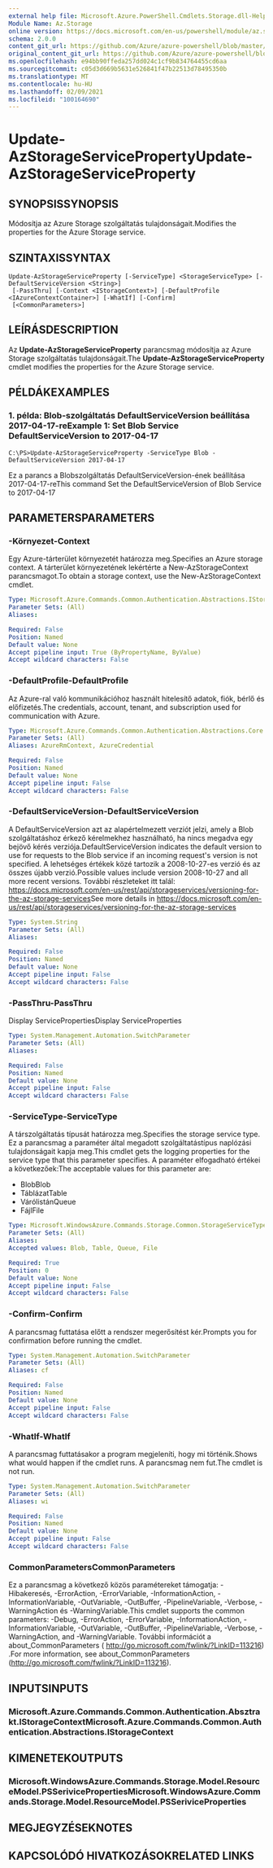 ```yaml
---
external help file: Microsoft.Azure.PowerShell.Cmdlets.Storage.dll-Help.xml
Module Name: Az.Storage
online version: https://docs.microsoft.com/en-us/powershell/module/az.storage/update-azstorageserviceproperty
schema: 2.0.0
content_git_url: https://github.com/Azure/azure-powershell/blob/master/src/Storage/Storage.Management/help/Update-AzStorageServiceProperty.md
original_content_git_url: https://github.com/Azure/azure-powershell/blob/master/src/Storage/Storage.Management/help/Update-AzStorageServiceProperty.md
ms.openlocfilehash: e94bb90ffeda257dd024c1cf9b834764455cd6aa
ms.sourcegitcommit: c05d3d669b5631e526841f47b22513d78495350b
ms.translationtype: MT
ms.contentlocale: hu-HU
ms.lasthandoff: 02/09/2021
ms.locfileid: "100164690"
---
```

# <span data-ttu-id="d6c13-101">Update-AzStorageServiceProperty</span><span class="sxs-lookup"><span data-stu-id="d6c13-101">Update-AzStorageServiceProperty</span></span>

## <span data-ttu-id="d6c13-102">SYNOPSIS</span><span class="sxs-lookup"><span data-stu-id="d6c13-102">SYNOPSIS</span></span>
<span data-ttu-id="d6c13-103">Módosítja az Azure Storage szolgáltatás tulajdonságait.</span><span class="sxs-lookup"><span data-stu-id="d6c13-103">Modifies the properties for the Azure Storage service.</span></span>

## <span data-ttu-id="d6c13-104">SZINTAXIS</span><span class="sxs-lookup"><span data-stu-id="d6c13-104">SYNTAX</span></span>

```
Update-AzStorageServiceProperty [-ServiceType] <StorageServiceType> [-DefaultServiceVersion <String>]
 [-PassThru] [-Context <IStorageContext>] [-DefaultProfile <IAzureContextContainer>] [-WhatIf] [-Confirm]
 [<CommonParameters>]
```

## <span data-ttu-id="d6c13-105">LEÍRÁS</span><span class="sxs-lookup"><span data-stu-id="d6c13-105">DESCRIPTION</span></span>
<span data-ttu-id="d6c13-106">Az **Update-AzStorageServiceProperty** parancsmag módosítja az Azure Storage szolgáltatás tulajdonságait.</span><span class="sxs-lookup"><span data-stu-id="d6c13-106">The **Update-AzStorageServiceProperty** cmdlet modifies the properties for the Azure Storage service.</span></span>

## <span data-ttu-id="d6c13-107">PÉLDÁK</span><span class="sxs-lookup"><span data-stu-id="d6c13-107">EXAMPLES</span></span>

### <span data-ttu-id="d6c13-108">1. példa: Blob-szolgáltatás DefaultServiceVersion beállítása 2017-04-17-re</span><span class="sxs-lookup"><span data-stu-id="d6c13-108">Example 1: Set Blob Service DefaultServiceVersion to 2017-04-17</span></span>
```
C:\PS>Update-AzStorageServiceProperty -ServiceType Blob -DefaultServiceVersion 2017-04-17
```

<span data-ttu-id="d6c13-109">Ez a parancs a Blobszolgáltatás DefaultServiceVersion-ének beállítása 2017-04-17-re</span><span class="sxs-lookup"><span data-stu-id="d6c13-109">This command Set the DefaultServiceVersion of Blob Service to 2017-04-17</span></span>

## <span data-ttu-id="d6c13-110">PARAMETERS</span><span class="sxs-lookup"><span data-stu-id="d6c13-110">PARAMETERS</span></span>

### <span data-ttu-id="d6c13-111">-Környezet</span><span class="sxs-lookup"><span data-stu-id="d6c13-111">-Context</span></span>
<span data-ttu-id="d6c13-112">Egy Azure-tárterület környezetét határozza meg.</span><span class="sxs-lookup"><span data-stu-id="d6c13-112">Specifies an Azure storage context.</span></span>
<span data-ttu-id="d6c13-113">A tárterület környezetének lekértérte a New-AzStorageContext parancsmagot.</span><span class="sxs-lookup"><span data-stu-id="d6c13-113">To obtain a storage context, use the New-AzStorageContext cmdlet.</span></span>

```yaml
Type: Microsoft.Azure.Commands.Common.Authentication.Abstractions.IStorageContext
Parameter Sets: (All)
Aliases:

Required: False
Position: Named
Default value: None
Accept pipeline input: True (ByPropertyName, ByValue)
Accept wildcard characters: False
```

### <span data-ttu-id="d6c13-114">-DefaultProfile</span><span class="sxs-lookup"><span data-stu-id="d6c13-114">-DefaultProfile</span></span>
<span data-ttu-id="d6c13-115">Az Azure-ral való kommunikációhoz használt hitelesítő adatok, fiók, bérlő és előfizetés.</span><span class="sxs-lookup"><span data-stu-id="d6c13-115">The credentials, account, tenant, and subscription used for communication with Azure.</span></span>

```yaml
Type: Microsoft.Azure.Commands.Common.Authentication.Abstractions.Core.IAzureContextContainer
Parameter Sets: (All)
Aliases: AzureRmContext, AzureCredential

Required: False
Position: Named
Default value: None
Accept pipeline input: False
Accept wildcard characters: False
```

### <span data-ttu-id="d6c13-116">-DefaultServiceVersion</span><span class="sxs-lookup"><span data-stu-id="d6c13-116">-DefaultServiceVersion</span></span>
<span data-ttu-id="d6c13-117">A DefaultServiceVersion azt az alapértelmezett verziót jelzi, amely a Blob szolgáltatáshoz érkező kérelmekhez használható, ha nincs megadva egy bejövő kérés verziója.</span><span class="sxs-lookup"><span data-stu-id="d6c13-117">DefaultServiceVersion indicates the default version to use for requests to the Blob service if an incoming request's version is not specified.</span></span> <span data-ttu-id="d6c13-118">A lehetséges értékek közé tartozik a 2008-10-27-es verzió és az összes újabb verzió.</span><span class="sxs-lookup"><span data-stu-id="d6c13-118">Possible values include version 2008-10-27 and all more recent versions.</span></span> <span data-ttu-id="d6c13-119">További részleteket itt talál: https://docs.microsoft.com/en-us/rest/api/storageservices/versioning-for-the-az-storage-services</span><span class="sxs-lookup"><span data-stu-id="d6c13-119">See more details in https://docs.microsoft.com/en-us/rest/api/storageservices/versioning-for-the-az-storage-services</span></span>

```yaml
Type: System.String
Parameter Sets: (All)
Aliases:

Required: False
Position: Named
Default value: None
Accept pipeline input: False
Accept wildcard characters: False
```

### <span data-ttu-id="d6c13-120">-PassThru</span><span class="sxs-lookup"><span data-stu-id="d6c13-120">-PassThru</span></span>
<span data-ttu-id="d6c13-121">Display ServiceProperties</span><span class="sxs-lookup"><span data-stu-id="d6c13-121">Display ServiceProperties</span></span>

```yaml
Type: System.Management.Automation.SwitchParameter
Parameter Sets: (All)
Aliases:

Required: False
Position: Named
Default value: None
Accept pipeline input: False
Accept wildcard characters: False
```

### <span data-ttu-id="d6c13-122">-ServiceType</span><span class="sxs-lookup"><span data-stu-id="d6c13-122">-ServiceType</span></span>
<span data-ttu-id="d6c13-123">A társzolgáltatás típusát határozza meg.</span><span class="sxs-lookup"><span data-stu-id="d6c13-123">Specifies the storage service type.</span></span>
<span data-ttu-id="d6c13-124">Ez a parancsmag a paraméter által megadott szolgáltatástípus naplózási tulajdonságait kapja meg.</span><span class="sxs-lookup"><span data-stu-id="d6c13-124">This cmdlet gets the logging properties for the service type that this parameter specifies.</span></span>
<span data-ttu-id="d6c13-125">A paraméter elfogadható értékei a következőek:</span><span class="sxs-lookup"><span data-stu-id="d6c13-125">The acceptable values for this parameter are:</span></span>
- <span data-ttu-id="d6c13-126">Blob</span><span class="sxs-lookup"><span data-stu-id="d6c13-126">Blob</span></span> 
- <span data-ttu-id="d6c13-127">Táblázat</span><span class="sxs-lookup"><span data-stu-id="d6c13-127">Table</span></span>
- <span data-ttu-id="d6c13-128">Várólistán</span><span class="sxs-lookup"><span data-stu-id="d6c13-128">Queue</span></span>
- <span data-ttu-id="d6c13-129">Fájl</span><span class="sxs-lookup"><span data-stu-id="d6c13-129">File</span></span>

```yaml
Type: Microsoft.WindowsAzure.Commands.Storage.Common.StorageServiceType
Parameter Sets: (All)
Aliases:
Accepted values: Blob, Table, Queue, File

Required: True
Position: 0
Default value: None
Accept pipeline input: False
Accept wildcard characters: False
```

### <span data-ttu-id="d6c13-130">-Confirm</span><span class="sxs-lookup"><span data-stu-id="d6c13-130">-Confirm</span></span>
<span data-ttu-id="d6c13-131">A parancsmag futtatása előtt a rendszer megerősítést kér.</span><span class="sxs-lookup"><span data-stu-id="d6c13-131">Prompts you for confirmation before running the cmdlet.</span></span>

```yaml
Type: System.Management.Automation.SwitchParameter
Parameter Sets: (All)
Aliases: cf

Required: False
Position: Named
Default value: None
Accept pipeline input: False
Accept wildcard characters: False
```

### <span data-ttu-id="d6c13-132">-WhatIf</span><span class="sxs-lookup"><span data-stu-id="d6c13-132">-WhatIf</span></span>
<span data-ttu-id="d6c13-133">A parancsmag futtatásakor a program megjeleníti, hogy mi történik.</span><span class="sxs-lookup"><span data-stu-id="d6c13-133">Shows what would happen if the cmdlet runs.</span></span> <span data-ttu-id="d6c13-134">A parancsmag nem fut.</span><span class="sxs-lookup"><span data-stu-id="d6c13-134">The cmdlet is not run.</span></span>

```yaml
Type: System.Management.Automation.SwitchParameter
Parameter Sets: (All)
Aliases: wi

Required: False
Position: Named
Default value: None
Accept pipeline input: False
Accept wildcard characters: False
```

### <span data-ttu-id="d6c13-135">CommonParameters</span><span class="sxs-lookup"><span data-stu-id="d6c13-135">CommonParameters</span></span>
<span data-ttu-id="d6c13-136">Ez a parancsmag a következő közös paramétereket támogatja: -Hibakeresés, -ErrorAction, -ErrorVariable, -InformationAction, -InformationVariable, -OutVariable, -OutBuffer, -PipelineVariable, -Verbose, -WarningAction és -WarningVariable.</span><span class="sxs-lookup"><span data-stu-id="d6c13-136">This cmdlet supports the common parameters: -Debug, -ErrorAction, -ErrorVariable, -InformationAction, -InformationVariable, -OutVariable, -OutBuffer, -PipelineVariable, -Verbose, -WarningAction, and -WarningVariable.</span></span> <span data-ttu-id="d6c13-137">További információt a about_CommonParameters ( http://go.microsoft.com/fwlink/?LinkID=113216) .</span><span class="sxs-lookup"><span data-stu-id="d6c13-137">For more information, see about_CommonParameters (http://go.microsoft.com/fwlink/?LinkID=113216).</span></span>

## <span data-ttu-id="d6c13-138">INPUTS</span><span class="sxs-lookup"><span data-stu-id="d6c13-138">INPUTS</span></span>

### <span data-ttu-id="d6c13-139">Microsoft.Azure.Commands.Common.Authentication.Absztrakt.IStorageContext</span><span class="sxs-lookup"><span data-stu-id="d6c13-139">Microsoft.Azure.Commands.Common.Authentication.Abstractions.IStorageContext</span></span>

## <span data-ttu-id="d6c13-140">KIMENETEK</span><span class="sxs-lookup"><span data-stu-id="d6c13-140">OUTPUTS</span></span>

### <span data-ttu-id="d6c13-141">Microsoft.WindowsAzure.Commands.Storage.Model.ResourceModel.PSSeriviceProperties</span><span class="sxs-lookup"><span data-stu-id="d6c13-141">Microsoft.WindowsAzure.Commands.Storage.Model.ResourceModel.PSSeriviceProperties</span></span>

## <span data-ttu-id="d6c13-142">MEGJEGYZÉSEK</span><span class="sxs-lookup"><span data-stu-id="d6c13-142">NOTES</span></span>

## <span data-ttu-id="d6c13-143">KAPCSOLÓDÓ HIVATKOZÁSOK</span><span class="sxs-lookup"><span data-stu-id="d6c13-143">RELATED LINKS</span></span>
